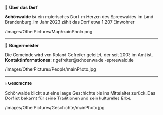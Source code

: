 <!-- UEBERDORF_NAME_START -->
📍 **Über das Dorf**
<!-- UEBERDORF_NAME_END -->
<!-- UEBERDORF_TEXT_START -->
**Schönwalde** ist ein malerisches Dorf im Herzen des Spreewaldes im Land
Brandenburg. Im Jahr 2023 zählt das Dorf etwa 1.207 Einwohner
<!-- UEBERDORF_TEXT_END -->
<!-- UEBERDORF_PHOTO_START -->
/images/OtherPictures/Map/mainPhoto.png
<!-- UEBERDORF_PHOTO_END -->


---

<!-- BUERGERMEISTER_NAME_START -->
👤 **Bürgermeister**
<!-- BUERGERMEISTER_NAME_END -->
<!-- BUERGERMEISTER_TEXT_START -->
Die Gemeinde wird von Roland Gefreiter geleitet, der seit 2003 im Amt ist. **Kontaktinformationen:**  r.gefreiter@schoenwalde
-spreewald.de
<!-- BUERGERMEISTER_TEXT_END -->
<!-- BUERGERMEISTER_PHOTO_START -->
/images/OtherPictures/People/mainPhoto.jpg
<!-- BUERGERMEISTER_PHOTO_END -->


---


<!-- GESCHICHTE_NAME_START -->
💧 **Geschichte**
<!-- GESCHICHTE_NAME_END -->
<!-- GESCHICHTE_TEXT_START -->
Schönwalde blickt auf eine lange Geschichte bis ins Mittelalter zurück. Das Dorf ist bekannt für seine Traditionen und sein kulturelles Erbe.
<!-- GESCHICHTE_TEXT_END -->
<!-- GESCHICHTE_PHOTO_START -->
/images/OtherPictures/Geschichte/mainPhoto.jpg
<!-- GESCHICHTE_PHOTO_END -->

